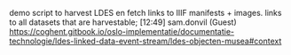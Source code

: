 demo script to harvest LDES en fetch links to IIIF manifests + images.
links to all datasets that are harvestable; [12:49] sam.donvil (Guest)
https://coghent.gitbook.io/oslo-implementatie/documentatie-technologie/ldes-linked-data-event-stream/ldes-objecten-musea#context
